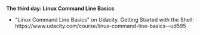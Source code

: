 <p> <b>The third day: Linux Command Line Basics</p> </b>

<ul>
<li>
"Linux Command Line Basics" on Udacity. Getting Started with the Shell: https://www.udacity.com/course/linux-command-line-basics--ud595
</li>
</ul>

